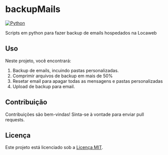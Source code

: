 # backupMails

[![Python](https://shields.io/badge/Python-3.12.1-blue.svg)](https://www.python.org/downloads/release/python-3121/)

Scripts em python para fazer backup de emails hospedados na Locaweb

## Uso

Neste projeto, você encontrará:

1. Backup de emails, incuindo pastas personalizadas.
2. Comprimir arquivos de backup em mais de 50%
3. Resetar email para apagar todas as mensagens e pastas personalizadas
4. Upload de backup para email.

## Contribuição

Contribuições são bem-vindas! Sinta-se à vontade para enviar pull requests.

## Licença

Este projeto está licenciado sob a [Licença MIT](LICENSE).
